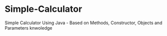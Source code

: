 # Simple-Calculator
Simple Calculator Using Java  - Based on Methods, Constructor, Objects and Parameters knwoledge
